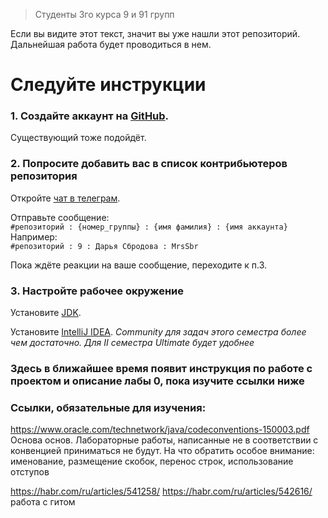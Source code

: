 > Студенты 3го курса 9 и 91 групп

Если вы видите этот текст, значит вы уже нашли этот репозиторий. Дальнейшая работа будет проводиться в нем.

# Следуйте инструкции

### 1. Создайте аккаунт на [GitHub](https://github.com/signup).
Существующий тоже подойдёт.

### 2. Попросите добавить вас в список контрибьютеров репозитория

Откройте [чат в телеграм](https://t.me/+L0dRKyV41qU1OTNi).  

Отправьте сообщение:  
```#репозиторий : {номер_группы} : {имя фамилия} : {имя аккаунта}```  
Например:  
```#репозиторий : 9 : Дарья Сбродова : MrsSbr```

Пока ждёте реакции на ваше сообщение, переходите к п.3.

### 3. Настройте рабочее окружение

Установите [JDK](https://adoptium.net/temurin/releases/).

Установите [IntelliJ IDEA](https://www.jetbrains.com/idea/download/).
_Community для задач этого семестра более чем достаточно. Для II семестра Ultimate будет удобнее_

### Здесь в ближайшее время появит инструкция по работе с проектом и описание лабы 0, пока изучите ссылки ниже


### Ссылки, обязательные для изучения:
https://www.oracle.com/technetwork/java/codeconventions-150003.pdf Основа основ. 
Лабораторные работы, написанные не в соответствии с конвенцией приниматься не будут.
На что обратить особое внимание: именование, размещение скобок, перенос строк, использование отступов

https://habr.com/ru/articles/541258/
https://habr.com/ru/articles/542616/ работа с гитом
